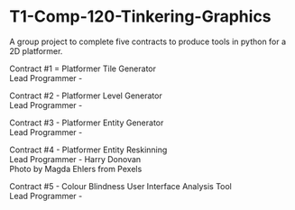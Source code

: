 # T1-Comp-120-Tinkering-Graphics
A group project to complete five contracts to produce tools in python for a 2D platformer.

Contract #1 = Platformer Tile Generator\
Lead Programmer - 

Contract #2 - Platformer Level Generator\
Lead Programmer - 

Contract #3 - Platformer Entity Generator\
Lead Programmer - 

Contract #4 - Platformer Entity Reskinning\
Lead Programmer - Harry Donovan\
Photo by Magda Ehlers from Pexels


Contract #5 - Colour Blindness User Interface Analysis Tool\
Lead Programmer - 